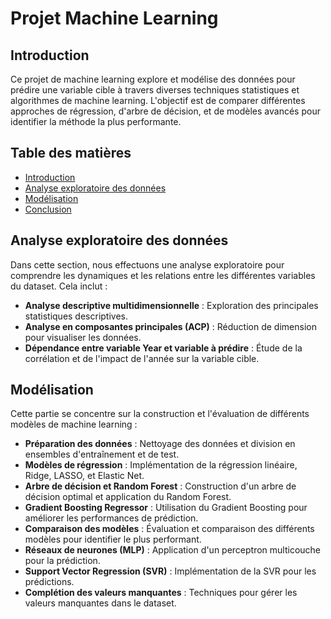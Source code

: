 # Projet Machine Learning

## Introduction
Ce projet de machine learning explore et modélise des données pour prédire une variable cible à travers diverses techniques statistiques et algorithmes de machine learning. L'objectif est de comparer différentes approches de régression, d'arbre de décision, et de modèles avancés pour identifier la méthode la plus performante.

## Table des matières
- [Introduction](#introduction)
- [Analyse exploratoire des données](#analyse-exploratoire-des-données)
- [Modélisation](#modélisation)
- [Conclusion](#conclusion)

## Analyse exploratoire des données
Dans cette section, nous effectuons une analyse exploratoire pour comprendre les dynamiques et les relations entre les différentes variables du dataset. Cela inclut :
- **Analyse descriptive multidimensionnelle** : Exploration des principales statistiques descriptives.
- **Analyse en composantes principales (ACP)** : Réduction de dimension pour visualiser les données.
- **Dépendance entre variable Year et variable à prédire** : Étude de la corrélation et de l'impact de l'année sur la variable cible.

## Modélisation
Cette partie se concentre sur la construction et l'évaluation de différents modèles de machine learning :
- **Préparation des données** : Nettoyage des données et division en ensembles d'entraînement et de test.
- **Modèles de régression** : Implémentation de la régression linéaire, Ridge, LASSO, et Elastic Net.
- **Arbre de décision et Random Forest** : Construction d'un arbre de décision optimal et application du Random Forest.
- **Gradient Boosting Regressor** : Utilisation du Gradient Boosting pour améliorer les performances de prédiction.
- **Comparaison des modèles** : Évaluation et comparaison des différents modèles pour identifier le plus performant.
- **Réseaux de neurones (MLP)** : Application d'un perceptron multicouche pour la prédiction.
- **Support Vector Regression (SVR)** : Implémentation de la SVR pour les prédictions.
- **Complétion des valeurs manquantes** : Techniques pour gérer les valeurs manquantes dans le dataset.

